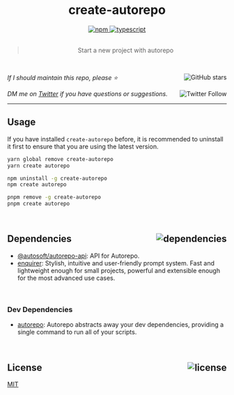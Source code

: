<!--BEGIN HEADER-->
<div id="top" align="center">
  <h1>create-autorepo</h1>
  <a href="https://npmjs.com/package/create-autorepo">
    <img alt="npm" src="https://img.shields.io/npm/v/create-autorepo.svg">
  </a>
  <a href="https://github.com/autosoftoss/create-autorepo">
    <img alt="typescript" src="https://img.shields.io/github/languages/top/autosoftoss/create-autorepo.svg">
  </a>
</div>

<br />

<blockquote align="center">Start a new project with autorepo</blockquote>

<br />

_If I should maintain this repo, please ⭐️_
<a href="https://github.com/autosoftoss/create-autorepo">
  <img align="right" alt="GitHub stars" src="https://img.shields.io/github/stars/autosoftoss/create-autorepo?label=%E2%AD%90%EF%B8%8F&style=social">
</a>

_DM me on [Twitter](https://twitter.com/bconnorwhite) if you have questions or suggestions._
<a href="https://twitter.com/bconnorwhite">
  <img align="right" alt="Twitter Follow" src="https://img.shields.io/twitter/url?label=%40bconnorwhite&style=social&url=https%3A%2F%2Ftwitter.com%2Fbconnorwhite">
</a>

---
<!--END HEADER-->

## Usage

If you have installed `create-autorepo` before, it is recommended to uninstall it first to ensure that you are using the latest version.

```sh
yarn global remove create-autorepo
yarn create autorepo
```

```sh
npm uninstall -g create-autorepo
npm create autorepo
```

```sh
pnpm remove -g create-autorepo
pnpm create autorepo
```

<!--BEGIN FOOTER-->

<br />

<h2 id="dependencies">Dependencies<a href="https://www.npmjs.com/package/create-autorepo?activeTab=dependencies"><img align="right" alt="dependencies" src="https://img.shields.io/librariesio/release/npm/create-autorepo.svg"></a></h2>

- [@autosoft/autorepo-api](https://www.npmjs.com/package/@autosoft/autorepo-api): API for Autorepo.
- [enquirer](https://www.npmjs.com/package/enquirer): Stylish, intuitive and user-friendly prompt system. Fast and lightweight enough for small projects, powerful and extensible enough for the most advanced use cases.

<br />

<h3>Dev Dependencies</h3>

- [autorepo](https://www.npmjs.com/package/autorepo): Autorepo abstracts away your dev dependencies, providing a single command to run all of your scripts.

<br />

<h2 id="license">License <a href="https://opensource.org/licenses/MIT"><img align="right" alt="license" src="https://img.shields.io/npm/l/create-autorepo.svg"></a></h2>

[MIT](https://opensource.org/licenses/MIT)
<!--END FOOTER-->
